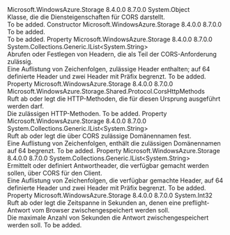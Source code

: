 <Type Name="CorsRule" FullName="Microsoft.WindowsAzure.Storage.Shared.Protocol.CorsRule">
  <TypeSignature Language="C#" Value="public sealed class CorsRule" />
  <TypeSignature Language="ILAsm" Value=".class public auto ansi sealed beforefieldinit CorsRule extends System.Object" />
  <TypeSignature Language="DocId" Value="T:Microsoft.WindowsAzure.Storage.Shared.Protocol.CorsRule" />
  <TypeSignature Language="VB.NET" Value="Public NotInheritable Class CorsRule" />
  <TypeSignature Language="F#" Value="type CorsRule = class" />
  <AssemblyInfo>
    <AssemblyName>Microsoft.WindowsAzure.Storage</AssemblyName>
    <AssemblyVersion>8.4.0.0</AssemblyVersion>
    <AssemblyVersion>8.7.0.0</AssemblyVersion>
  </AssemblyInfo>
  <Base>
    <BaseTypeName>System.Object</BaseTypeName>
  </Base>
  <Interfaces />
  <Docs>
    <summary>
            Klasse, die die Diensteigenschaften für CORS darstellt.
            </summary>
    <remarks>To be added.</remarks>
  </Docs>
  <Members>
    <Member MemberName=".ctor">
      <MemberSignature Language="C#" Value="public CorsRule ();" />
      <MemberSignature Language="ILAsm" Value=".method public hidebysig specialname rtspecialname instance void .ctor() cil managed" />
      <MemberSignature Language="DocId" Value="M:Microsoft.WindowsAzure.Storage.Shared.Protocol.CorsRule.#ctor" />
      <MemberSignature Language="VB.NET" Value="Public Sub New ()" />
      <MemberType>Constructor</MemberType>
      <AssemblyInfo>
        <AssemblyName>Microsoft.WindowsAzure.Storage</AssemblyName>
        <AssemblyVersion>8.4.0.0</AssemblyVersion>
        <AssemblyVersion>8.7.0.0</AssemblyVersion>
      </AssemblyInfo>
      <Parameters />
      <Docs>
        <summary>To be added.</summary>
        <remarks>To be added.</remarks>
      </Docs>
    </Member>
    <Member MemberName="AllowedHeaders">
      <MemberSignature Language="C#" Value="public System.Collections.Generic.IList&lt;string&gt; AllowedHeaders { get; set; }" />
      <MemberSignature Language="ILAsm" Value=".property instance class System.Collections.Generic.IList`1&lt;string&gt; AllowedHeaders" />
      <MemberSignature Language="DocId" Value="P:Microsoft.WindowsAzure.Storage.Shared.Protocol.CorsRule.AllowedHeaders" />
      <MemberSignature Language="VB.NET" Value="Public Property AllowedHeaders As IList(Of String)" />
      <MemberSignature Language="F#" Value="member this.AllowedHeaders : System.Collections.Generic.IList&lt;string&gt; with get, set" Usage="Microsoft.WindowsAzure.Storage.Shared.Protocol.CorsRule.AllowedHeaders" />
      <MemberType>Property</MemberType>
      <AssemblyInfo>
        <AssemblyName>Microsoft.WindowsAzure.Storage</AssemblyName>
        <AssemblyVersion>8.4.0.0</AssemblyVersion>
        <AssemblyVersion>8.7.0.0</AssemblyVersion>
      </AssemblyInfo>
      <ReturnValue>
        <ReturnType>System.Collections.Generic.IList&lt;System.String&gt;</ReturnType>
      </ReturnValue>
      <Docs>
        <summary>
            Abrufen oder Festlegen von Headern, die als Teil der CORS-Anforderung zulässig.
            </summary>
        <value>Eine Auflistung von Zeichenfolgen, zulässige Header enthalten; auf 64 definierte Header und zwei Header mit Präfix begrenzt.</value>
        <remarks>To be added.</remarks>
      </Docs>
    </Member>
    <Member MemberName="AllowedMethods">
      <MemberSignature Language="C#" Value="public Microsoft.WindowsAzure.Storage.Shared.Protocol.CorsHttpMethods AllowedMethods { get; set; }" />
      <MemberSignature Language="ILAsm" Value=".property instance valuetype Microsoft.WindowsAzure.Storage.Shared.Protocol.CorsHttpMethods AllowedMethods" />
      <MemberSignature Language="DocId" Value="P:Microsoft.WindowsAzure.Storage.Shared.Protocol.CorsRule.AllowedMethods" />
      <MemberSignature Language="VB.NET" Value="Public Property AllowedMethods As CorsHttpMethods" />
      <MemberSignature Language="F#" Value="member this.AllowedMethods : Microsoft.WindowsAzure.Storage.Shared.Protocol.CorsHttpMethods with get, set" Usage="Microsoft.WindowsAzure.Storage.Shared.Protocol.CorsRule.AllowedMethods" />
      <MemberType>Property</MemberType>
      <AssemblyInfo>
        <AssemblyName>Microsoft.WindowsAzure.Storage</AssemblyName>
        <AssemblyVersion>8.4.0.0</AssemblyVersion>
        <AssemblyVersion>8.7.0.0</AssemblyVersion>
      </AssemblyInfo>
      <ReturnValue>
        <ReturnType>Microsoft.WindowsAzure.Storage.Shared.Protocol.CorsHttpMethods</ReturnType>
      </ReturnValue>
      <Docs>
        <summary>
            Ruft ab oder legt die HTTP-Methoden, die für diesen Ursprung ausgeführt werden darf.
            </summary>
        <value>Die zulässigen HTTP-Methoden.</value>
        <remarks>To be added.</remarks>
      </Docs>
    </Member>
    <Member MemberName="AllowedOrigins">
      <MemberSignature Language="C#" Value="public System.Collections.Generic.IList&lt;string&gt; AllowedOrigins { get; set; }" />
      <MemberSignature Language="ILAsm" Value=".property instance class System.Collections.Generic.IList`1&lt;string&gt; AllowedOrigins" />
      <MemberSignature Language="DocId" Value="P:Microsoft.WindowsAzure.Storage.Shared.Protocol.CorsRule.AllowedOrigins" />
      <MemberSignature Language="VB.NET" Value="Public Property AllowedOrigins As IList(Of String)" />
      <MemberSignature Language="F#" Value="member this.AllowedOrigins : System.Collections.Generic.IList&lt;string&gt; with get, set" Usage="Microsoft.WindowsAzure.Storage.Shared.Protocol.CorsRule.AllowedOrigins" />
      <MemberType>Property</MemberType>
      <AssemblyInfo>
        <AssemblyName>Microsoft.WindowsAzure.Storage</AssemblyName>
        <AssemblyVersion>8.4.0.0</AssemblyVersion>
        <AssemblyVersion>8.7.0.0</AssemblyVersion>
      </AssemblyInfo>
      <ReturnValue>
        <ReturnType>System.Collections.Generic.IList&lt;System.String&gt;</ReturnType>
      </ReturnValue>
      <Docs>
        <summary>
            Ruft ab oder legt die über CORS zulässige Domänennamen fest.
            </summary>
        <value>Eine Auflistung von Zeichenfolgen, enthält die zulässigen Domänennamen auf 64 begrenzt.</value>
        <remarks>To be added.</remarks>
      </Docs>
    </Member>
    <Member MemberName="ExposedHeaders">
      <MemberSignature Language="C#" Value="public System.Collections.Generic.IList&lt;string&gt; ExposedHeaders { get; set; }" />
      <MemberSignature Language="ILAsm" Value=".property instance class System.Collections.Generic.IList`1&lt;string&gt; ExposedHeaders" />
      <MemberSignature Language="DocId" Value="P:Microsoft.WindowsAzure.Storage.Shared.Protocol.CorsRule.ExposedHeaders" />
      <MemberSignature Language="VB.NET" Value="Public Property ExposedHeaders As IList(Of String)" />
      <MemberSignature Language="F#" Value="member this.ExposedHeaders : System.Collections.Generic.IList&lt;string&gt; with get, set" Usage="Microsoft.WindowsAzure.Storage.Shared.Protocol.CorsRule.ExposedHeaders" />
      <MemberType>Property</MemberType>
      <AssemblyInfo>
        <AssemblyName>Microsoft.WindowsAzure.Storage</AssemblyName>
        <AssemblyVersion>8.4.0.0</AssemblyVersion>
        <AssemblyVersion>8.7.0.0</AssemblyVersion>
      </AssemblyInfo>
      <ReturnValue>
        <ReturnType>System.Collections.Generic.IList&lt;System.String&gt;</ReturnType>
      </ReturnValue>
      <Docs>
        <summary>
            Ermittelt oder definiert Antwortheader, die verfügbar gemacht werden sollen, über CORS für den Client.
            </summary>
        <value>Eine Auflistung von Zeichenfolgen, die verfügbar gemachte Header, auf 64 definierte Header und zwei Header mit Präfix begrenzt.</value>
        <remarks>To be added.</remarks>
      </Docs>
    </Member>
    <Member MemberName="MaxAgeInSeconds">
      <MemberSignature Language="C#" Value="public int MaxAgeInSeconds { get; set; }" />
      <MemberSignature Language="ILAsm" Value=".property instance int32 MaxAgeInSeconds" />
      <MemberSignature Language="DocId" Value="P:Microsoft.WindowsAzure.Storage.Shared.Protocol.CorsRule.MaxAgeInSeconds" />
      <MemberSignature Language="VB.NET" Value="Public Property MaxAgeInSeconds As Integer" />
      <MemberSignature Language="F#" Value="member this.MaxAgeInSeconds : int with get, set" Usage="Microsoft.WindowsAzure.Storage.Shared.Protocol.CorsRule.MaxAgeInSeconds" />
      <MemberType>Property</MemberType>
      <AssemblyInfo>
        <AssemblyName>Microsoft.WindowsAzure.Storage</AssemblyName>
        <AssemblyVersion>8.4.0.0</AssemblyVersion>
        <AssemblyVersion>8.7.0.0</AssemblyVersion>
      </AssemblyInfo>
      <ReturnValue>
        <ReturnType>System.Int32</ReturnType>
      </ReturnValue>
      <Docs>
        <summary>
            Ruft ab oder legt die Zeitspanne in Sekunden an, denen eine preflight-Antwort vom Browser zwischengespeichert werden soll.
            </summary>
        <value>Die maximale Anzahl von Sekunden die Antwort zwischengespeichert werden soll.</value>
        <remarks>To be added.</remarks>
      </Docs>
    </Member>
  </Members>
</Type>